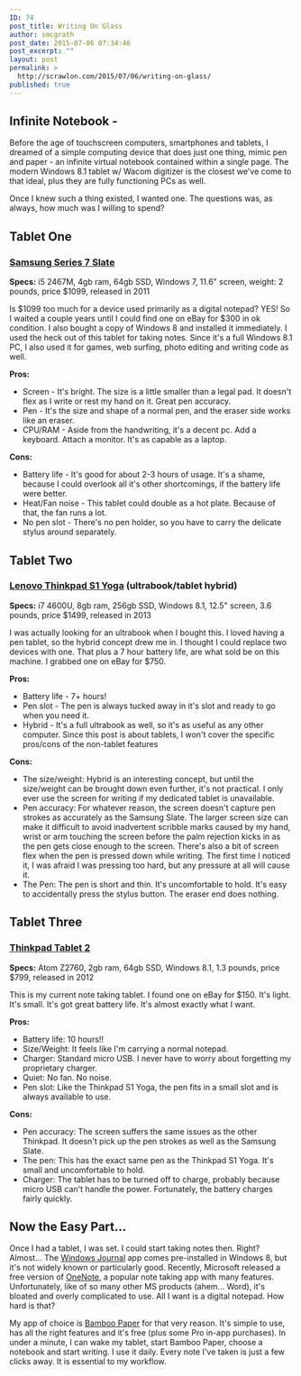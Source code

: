 ```yaml
---
ID: 74
post_title: Writing On Glass
author: smcgrath
post_date: 2015-07-06 07:34:46
post_excerpt: ""
layout: post
permalink: >
  http://scrawlon.com/2015/07/06/writing-on-glass/
published: true
---
```

## Infinite Notebook -

Before the age of touchscreen computers, smartphones and tablets, I dreamed of a simple computing device that does just one thing, mimic pen and paper - an infinite virtual notebook contained within a single page. The modern Windows 8.1 tablet w/ Wacom digitizer is the closest we've come to that ideal, plus they are fully functioning PCs as well.

Once I knew such a thing existed, I wanted one. The questions was, as always, how much was I willing to spend?

## Tablet One

### [Samsung Series 7 Slate][1]

**Specs:** i5 2467M, 4gb ram, 64gb SSD, Windows 7, 11.6" screen, weight: 2 pounds, price $1099, released in 2011

Is $1099 too much for a device used primarily as a digital notepad? YES! So I waited a couple years until I could find one on eBay for $300 in ok condition. I also bought a copy of Windows 8 and installed it immediately. I used the heck out of this tablet for taking notes. Since it's a full Windows 8.1 PC, I also used it for games, web surfing, photo editing and writing code as well.

**Pros:**

*   Screen - It's bright. The size is a little smaller than a legal pad. It doesn't flex as I write or rest my hand on it. Great pen accuracy. 
*   Pen - It's the size and shape of a normal pen, and the eraser side works like an eraser.
*   CPU/RAM - Aside from the handwriting, it's a decent pc. Add a keyboard. Attach a monitor. It's as capable as a laptop. 

**Cons:**

*   Battery life - It's good for about 2-3 hours of usage. It's a shame, because I could overlook all it's other shortcomings, if the battery life were better.
*   Heat/Fan noise - This tablet could double as a hot plate. Because of that, the fan runs a lot.
*   No pen slot - There's no pen holder, so you have to carry the delicate stylus around separately.

## Tablet Two

### [Lenovo Thinkpad S1 Yoga][2] (ultrabook/tablet hybrid)

**Specs:** i7 4600U, 8gb ram, 256gb SSD, Windows 8.1, 12.5" screen, 3.6 pounds, price $1499, released in 2013

I was actually looking for an ultrabook when I bought this. I loved having a pen tablet, so the hybrid concept drew me in. I thought I could replace two devices with one. That plus a 7 hour battery life, are what sold be on this machine. I grabbed one on eBay for $750.

**Pros:**

*   Battery life - 7+ hours! 
*   Pen slot - The pen is always tucked away in it's slot and ready to go when you need it. 
*   Hybrid - It's a full ultrabook as well, so it's as useful as any other computer. Since this post is about tablets, I won't cover the specific pros/cons of the non-tablet features

**Cons:**

*   The size/weight: Hybrid is an interesting concept, but until the size/weight can be brought down even further, it's not practical. I only ever use the screen for writing if my dedicated tablet is unavailable.
*   Pen accuracy: For whatever reason, the screen doesn't capture pen strokes as accurately as the Samsung Slate. The larger screen size can make it difficult to avoid inadvertent scribble marks caused by my hand, wrist or arm touching the screen before the palm rejection kicks in as the pen gets close enough to the screen. There's also a bit of screen flex when the pen is pressed down while writing. The first time I noticed it, I was afraid I was pressing too hard, but any pressure at all will cause it.
*   The Pen: The pen is short and thin. It's uncomfortable to hold. It's easy to accidentally press the stylus button. The eraser end does nothing.

## Tablet Three

### [Thinkpad Tablet 2][3]

**Specs:** Atom Z2760, 2gb ram, 64gb SSD, Windows 8.1, 1.3 pounds, price $799, released in 2012

This is my current note taking tablet. I found one on eBay for $150. It's light. It's small. It's got great battery life. It's almost exactly what I want.

**Pros:**

*   Battery life: 10 hours!!
*   Size/Weight: It feels like I'm carrying a normal notepad.
*   Charger: Standard micro USB. I never have to worry about forgetting my proprietary charger.
*   Quiet: No fan. No noise.
*   Pen slot: Like the Thinkpad S1 Yoga, the pen fits in a small slot and is always available to use.

**Cons:**

*   Pen accuracy: The screen suffers the same issues as the other Thinkpad. It doesn't pick up the pen strokes as well as the Samsung Slate.
*   The pen: This has the exact same pen as the Thinkpad S1 Yoga. It's small and uncomfortable to hold.
*   Charger: The tablet has to be turned off to charge, probably because micro USB can't handle the power. Fortunately, the battery charges fairly quickly.

## Now the Easy Part...

Once I had a tablet, I was set. I could start taking notes then. Right? Almost... The [Windows Journal][4] app comes pre-installed in Windows 8, but it's not widely known or particularly good. Recently, Microsoft released a free version of [OneNote][5], a popular note taking app with many features. Unfortunately, like of so many other MS products (ahem... Word), it's bloated and overly complicated to use. All I want is a digital notepad. How hard is that?

My app of choice is [Bamboo Paper][6] for that very reason. It's simple to use, has all the right features and it's free (plus some Pro in-app purchases). In under a minute, I can wake my tablet, start Bamboo Paper, choose a notebook and start writing. I use it daily. Every note I've taken is just a few clicks away. It is essential to my workflow.

 [1]: http://www.samsung.com/us/support/owners/product/XE700T1A-A04US
 [2]: http://shop.lenovo.com/ca/en/laptops/thinkpad/yoga-series/yoga/
 [3]: http://shop.lenovo.com/us/en/tablets/thinkpad/thinkpad-tablet-2/
 [4]: http://windows.microsoft.com/en-us/windows7/create-and-personalize-handwritten-notes-using-windows-journal
 [5]: https://www.onenote.com/
 [6]: http://bamboopaper.wacom.com/